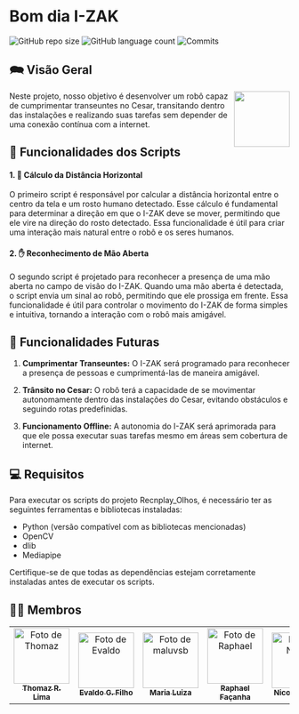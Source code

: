 # Bom dia I-ZAK

![GitHub repo size](https://img.shields.io/github/repo-size/garagino/Bom_dia_I-ZAK?style=flat)
![GitHub language count](https://img.shields.io/github/languages/count/garagino/Bom_dia_I-ZAK?style=flat&logo=python)
![Commits](https://img.shields.io/github/commit-activity/t/garagino/Bom_dia_I-ZAK?style=flat&logo=github)

## 🗪 Visão Geral

<p float="left">

<img align="right" width="100" src="https://images.emojiterra.com/twitter/v13.1/512px/1f440.png" />

Neste projeto, nosso objetivo é desenvolver um robô capaz de cumprimentar transeuntes no Cesar, transitando dentro das instalações e realizando suas tarefas sem depender de uma conexão contínua com a internet.

## 🔧 Funcionalidades dos Scripts

#### 1. 🧮 Cálculo da Distância Horizontal

O primeiro script é responsável por calcular a distância horizontal entre o centro da tela e um rosto humano detectado. Esse cálculo é fundamental para determinar a direção em que o I-ZAK deve se mover, permitindo que ele vire na direção do rosto detectado. Essa funcionalidade é útil para criar uma interação mais natural entre o robô e os seres humanos.

#### 2. ✋ Reconhecimento de Mão Aberta

O segundo script é projetado para reconhecer a presença de uma mão aberta no campo de visão do I-ZAK. Quando uma mão aberta é detectada, o script envia um sinal ao robô, permitindo que ele prossiga em frente. Essa funcionalidade é útil para controlar o movimento do I-ZAK de forma simples e intuitiva, tornando a interação com o robô mais amigável.

## 🔮 Funcionalidades Futuras

1. **Cumprimentar Transeuntes:** O I-ZAK será programado para reconhecer a presença de pessoas e cumprimentá-las de maneira amigável.

2. **Trânsito no Cesar:** O robô terá a capacidade de se movimentar autonomamente dentro das instalações do Cesar, evitando obstáculos e seguindo rotas predefinidas.

3. **Funcionamento Offline:** A autonomia do I-ZAK será aprimorada para que ele possa executar suas tarefas mesmo em áreas sem cobertura de internet.

## 💻 Requisitos

Para executar os scripts do projeto Recnplay_Olhos, é necessário ter as seguintes ferramentas e bibliotecas instaladas:

- Python (versão compatível com as bibliotecas mencionadas)
- OpenCV
- dlib
- Mediapipe

Certifique-se de que todas as dependências estejam corretamente instaladas antes de executar os scripts.

<!--
## 🚀 Instalando <nome_do_projeto>

Para instalar o <nome_do_projeto>, siga estas etapas:

Linux e macOS:
```
<comando_de_instalação>
```

Windows:
```
<comando_de_instalação>
```
## ☕ Usando <nome_do_projeto>

Para usar <nome_do_projeto>, siga estas etapas:

```
<exemplo_de_uso>
```
--> 

## 👨‍🏭 Membros

<table>
  <tr>
    <td align="center">
      <a href="https://github.com/Thomazrlima">
        <img src="https://avatars3.githubusercontent.com/Thomazrlima" width="100px;" alt="Foto de Thomaz"/><br>
        <sub>
          <b>Thomaz R. Lima</b>
        </sub>
      </a>
    </td>
    <td align="center">
      <a href="https://github.com/evaldocunhaf">
        <img src="https://avatars3.githubusercontent.com/evaldocunhaf" width="100px;" alt="Foto de Evaldo"/><br>
        <sub>
          <b>Evaldo G. Filho</b>
        </sub>
      </a>
    </td>
    <td align="center">
      <a href="https://github.com/maluvsb">
        <img src="https://avatars3.githubusercontent.com/maluvsb" width="100px;" alt="Foto de maluvsb"/><br>
        <sub>
          <b>Maria Luiza</b>
        </sub>
      </a>
    </td>
    <td align="center">
      <a href="https://github.com/Raph03200">
        <img src="https://avatars3.githubusercontent.com/Raph03200" width="100px;" alt="Foto de Raphael"/><br>
        <sub>
          <b>Raphael Façanha</b>
        </sub>
      </a>
    </td>
    <td align="center">
      <a href="https://github.com/NicoleVictory">
        <img src="https://avatars3.githubusercontent.com/NicoleVictory" width="100px;" alt="Foto de Nicole"/><br>
        <sub>
          <b>Nicole Victory</b>
        </sub>
      </a>
    </td>
    <td align="center">
      <a href="https://github.com/MathBorgess">
        <img src="https://avatars3.githubusercontent.com/MathBorgess" width="100px;" alt="Foto de Matheus"/><br>
        <sub>
          <b>Matheus Borges</b>
        </sub>
      </a>
    </td>
    <td align="center">
      <a href="https://github.com/filip-fernandes">
        <img src="https://avatars3.githubusercontent.com/filip-fernandes" width="100px;" alt="Foto de Filip"/><br>
        <sub>
          <b>Filip Fernandes</b>
        </sub>
      </a>
    </td>
  </tr>
</table>
